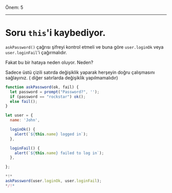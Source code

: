 Önem: 5

---

# Soru `this`'i kaybediyor.

`askPassword()` çağrısı şifreyi kontrol etmeli ve buna göre `user.loginOk` veya `user.loginFail`'i çağırmalıdır.

Fakat bu bir hataya neden oluyor. Neden?

Sadece üstü çizili satırda değişiklik yaparak herşeyin doğru çalışmasını sağlayınız. ( diğer satırlarda değişiklik yapılmamalıdır)

```js run
function askPassword(ok, fail) {
  let password = prompt("Password?", '');
  if (password == "rockstar") ok();
  else fail();
}

let user = {
  name: 'John',

  loginOk() {
    alert(`${this.name} logged in`);
  },

  loginFail() {
    alert(`${this.name} failed to log in`);
  },

};

*!*
askPassword(user.loginOk, user.loginFail);
*/!*
```


